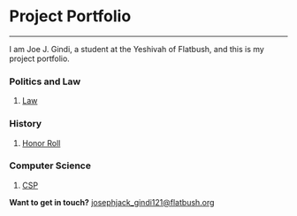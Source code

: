 

# Project Portfolio

------

I am Joe J. Gindi, a student at the Yeshivah of Flatbush, and this is my project portfolio. 


### Politics and Law

1. [Law](#)

### History

1. [Honor Roll](#)

### Computer Science

1. [CSP](#)


**Want to get in touch?** [josephjack_gindi121@flatbush.org](mailto:josephjack_gindi121@flatbush.org)
